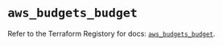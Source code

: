 # `aws_budgets_budget`

Refer to the Terraform Registory for docs: [`aws_budgets_budget`](https://registry.terraform.io/providers/hashicorp/aws/5.6.2/docs/resources/budgets_budget).

